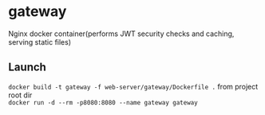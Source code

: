 # gateway
Nginx docker container(performs JWT security checks and caching,
serving static files)

## Launch
`docker build -t gateway -f web-server/gateway/Dockerfile .` from project root dir  
`docker run -d --rm -p8080:8080 --name gateway gateway`
